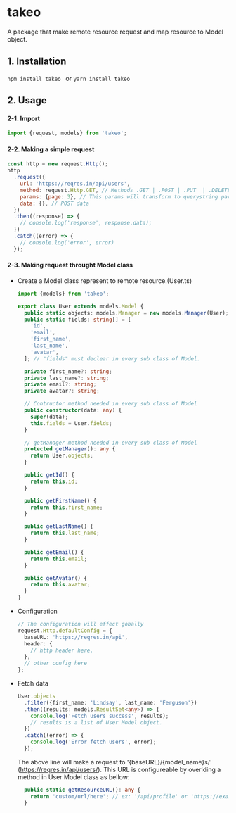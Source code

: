 # takeo

A package that make remote resource request and map resource to Model object.

## 1. Installation

`npm install takeo ` or `yarn install takeo`

## 2. Usage

#### 2-1. Import

```javascript
import {request, models} from 'takeo';
```

#### 2-2. Making a simple request

```javascript
const http = new request.Http();
http
  .request({
    url: 'https://reqres.in/api/users',
    method: request.Http.GET, // Methods .GET | .POST | .PUT  | .DELETE | .PATCH
    params: {page: 3}, // This params will transform to querystring parameter
    data: {}, // POST data
  })
  .then((response) => {
    // console.log('response', response.data);
  })
  .catch((error) => {
    // console.log('error', error)
  });
```

#### 2-3. Making request throught Model class

- Create a Model class represent to remote resource.(User.ts)

  ```typescript
  import {models} from 'takeo';

  export class User extends models.Model {
    public static objects: models.Manager = new models.Manager(User); // "objects" must declear in every sub class of Model.
    public static fields: string[] = [
      'id',
      'email',
      'first_name',
      'last_name',
      'avatar',
    ]; // "fields" must declear in every sub class of Model.

    private first_name?: string;
    private last_name?: string;
    private email?: string;
    private avatar?: string;

    // Contructor method needed in every sub class of Model
    public constructor(data: any) {
      super(data);
      this.fields = User.fields;
    }

    // getManager method needed in every sub class of Model
    protected getManager(): any {
      return User.objects;
    }

    public getId() {
      return this.id;
    }

    public getFirstName() {
      return this.first_name;
    }

    public getLastName() {
      return this.last_name;
    }

    public getEmail() {
      return this.email;
    }

    public getAvatar() {
      return this.avatar;
    }
  }
  ```

- Configuration

  ```typescript
  // The configuration will effect gobally
  request.Http.defaultConfig = {
    baseURL: 'https://reqres.in/api',
    header: {
      // http header here.
    },
    // other config here
  };
  ```

- Fetch data

  ```typescript
  User.objects
    .filter({first_name: 'Lindsay', last_name: 'Ferguson'})
    .then((results: models.ResultSet<any>) => {
      console.log('Fetch users success', results);
      // results is a list of User Model object.
    })
    .catch((error) => {
      console.log('Error fetch users', error);
    });
  ```

  The above line will make a request to '{baseURL}/{model_name}s/' (https://reqres.in/api/users/). This URL is configureable by overiding a method in User Model class as bellow:

  ```typescript
    public static getResourceURL(): any {
      return 'custom/url/here'; // ex: '/api/profile' or 'https://example.com/api/profile'
    }
  ```

